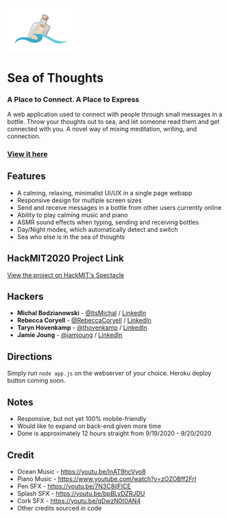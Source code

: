 <img src="content/static/img/logo.png" width="30%">

# Sea of Thoughts

### A Place to Connect. A Place to Express

A web application used to connect with people through small messages in a bottle. Throw your thoughts out to sea, and let someone read them and get connected with you. A novel way of mixing meditation, writing, and connection.

### [View it here](http://sea-of-thoughts.herokuapp.com)

## Features

- A calming, relaxing, minimalist UI/UX in a single page webapp
- Responsive design for multiple screen sizes
- Send and receive messages in a bottle from other users currently online
- Ability to play calming music and piano
- ASMR sound effects when typing, sending and receiving bottles
- Day/Night modes, which automatically detect and switch
- Sea who else is in the sea of thoughts


## HackMIT2020 Project Link

[View the project on HackMIT's Spectacle](https://spectacle.hackmit.org/project/513)

## Hackers
- **Michal Bodzianowski** - [@ItsMichal](https://github.com/ItsMichal) / [LinkedIn](https://www.linkedin.com/in/mbodzianowski/)
- **Rebecca Coryell** - [@RebeccaCoryell](https://github.com/RebeccaCoryell) / [LinkedIn](https://www.linkedin.com/in/rebecca-coryell-3395121b7/)
- **Taryn Hovenkamp** - [@thovenkamp](https://github.com/thovenhamp) / [LinkedIn](https://www.linkedin.com/in/taryn-hovenkamp-1179581a2/)
- **Jamie Joung** - [@jamjoung](https://github.com/jamjoung) / [LinkedIn](https://www.linkedin.com/in/jamie-joung/)

## Directions

Simply run `node app.js` on the webserver of your choice. Heroku deploy button coming soon.

## Notes

- Responsive, but not yet 100% mobile-friendly
- Would like to expand on back-end given more time
- Done is approximately 12 hours straight from 9/19/2020 - 9/20/2020

## Credit
- Ocean Music - https://youtu.be/lnAT9hcVyo8
- Piano Music - https://www.youtube.com/watch?v=zOZOBff2FrI
- Pen SFX - https://youtu.be/7N3C8jIFICE
- Splash SFX - https://youtu.be/bpBLyDZRJDU
- Cork SFX - https://youtu.be/qDwzN0t0AN4
- Other credits sourced in code


